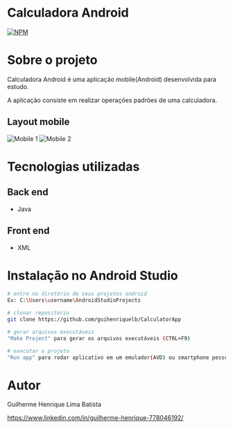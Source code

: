 # Calculadora Android
[![NPM](https://img.shields.io/npm/l/react)](https://github.com/guihenriquelb/CalculatorApp/blob/master/LICENSE) 

# Sobre o projeto

Calculadora Android é uma aplicação mobile(Android) desenvolvida para estudo.

A aplicação consiste em realizar operações padrões de uma calculadora.

## Layout mobile
![Mobile 1](https://i.imgur.com/ySfrWW8.png) ![Mobile 2](https://i.imgur.com/k2mrSuw.png)

# Tecnologias utilizadas
## Back end
- Java

## Front end
- XML

# Instalação no Android Studio

```bash
# entre no diretório de seus projetos android
Ex: C:\Users\username\AndroidStudioProjects

# clonar repositório
git clone https://github.com/guihenriquelb/CalculatorApp

# gerar arquivos executáveis
"Make Project" para gerar os arquivos executáveis (CTRL+F9)

# executar o projeto
"Run app" para rodar aplicativo em um emulador(AVD) ou smartphone pessoal (SHIFT+F10)
```

# Autor

Guilherme Henrique Lima Batista

https://www.linkedin.com/in/guilherme-henrique-778046192/

